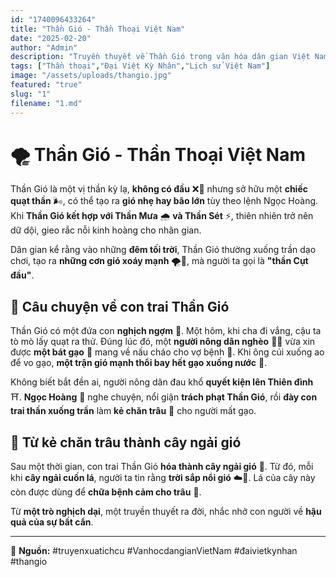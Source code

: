 ```yaml
---
id: "1740096433264"
title: "Thần Gió - Thần Thoại Việt Nam"
date: "2025-02-20"
author: "Admin"
description: "Truyền thuyết về Thần Gió trong văn hóa dân gian Việt Nam."
tags: ["Thần thoại","Đại Việt Kỳ Nhân","Lịch sử Việt Nam"]
image: "/assets/uploads/thangio.jpg"
featured: "true"
slug: "1"
filename: "1.md"
---
```

# 🌪️ **Thần Gió - Thần Thoại Việt Nam**  

Thần Gió là một vị thần kỳ lạ, **không có đầu** ❌🧑 nhưng sở hữu một **chiếc quạt thần** 🌬️, có thể tạo ra **gió nhẹ hay bão lớn** tùy theo lệnh Ngọc Hoàng. Khi **Thần Gió kết hợp với Thần Mưa** 🌧️ **và Thần Sét** ⚡, thiên nhiên trở nên dữ dội, gieo rắc nỗi kinh hoàng cho nhân gian.  

Dân gian kể rằng vào những **đêm tối trời**, Thần Gió thường xuống trần dạo chơi, tạo ra **những cơn gió xoáy mạnh** 🌪️💨, mà người ta gọi là **"thần Cụt đầu"**.  

## 👦 **Câu chuyện về con trai Thần Gió**  
Thần Gió có một đứa con **nghịch ngợm** 👶. Một hôm, khi cha đi vắng, cậu ta tò mò lấy quạt ra thử. Đúng lúc đó, một **người nông dân nghèo** 👨‍🌾 vừa xin được **một bát gạo** 🍚 mang về nấu cháo cho vợ bệnh 🤒. Khi ông cúi xuống ao để vo gạo, **một trận gió mạnh thổi bay hết gạo xuống nước** 🌊.  

Không biết bắt đền ai, người nông dân đau khổ **quyết kiện lên Thiên đình** ⛩️. **Ngọc Hoàng** 👑 nghe chuyện, nổi giận **trách phạt Thần Gió**, rồi **đày con trai thần xuống trần** làm **kẻ chăn trâu** 🐂 cho người mất gạo.  

## 🌿 **Từ kẻ chăn trâu thành cây ngải gió**  
Sau một thời gian, con trai Thần Gió **hóa thành cây ngải gió** 🍃. Từ đó, mỗi khi **cây ngải cuốn lá**, người ta tin rằng **trời sắp nổi gió** ☁️💨. Lá của cây này còn được dùng để **chữa bệnh cảm cho trâu** 🐃.  

Từ **một trò nghịch dại**, một truyền thuyết ra đời, nhắc nhở con người về **hậu quả của sự bất cẩn**.  

---

📌 **Nguồn:** #truyenxuatichcu #VanhocdangianVietNam #đaivietkynhan #thangio